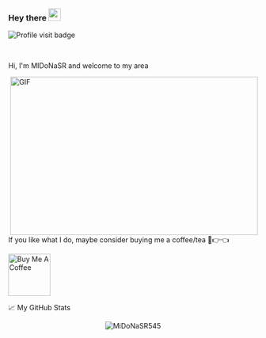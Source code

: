 ### Hey there <img src="https://media.giphy.com/media/hvRJCLFzcasrR4ia7z/giphy.gif" width="25px">

![Profile visit badge](https://komarev.com/ghpvc/?username=MiDoNaSR545&style=flat-square)

<br />

Hi, I'm MIDoNaSR and welcome to my area

  <img align="right" alt="GIF" src="https://github.com/MiDoNaSR545/abhisheknaiidu/blob/master/code.gif?raw=true" width="500" height="320" />
  
If you like what I do, maybe consider buying me a coffee/tea 🥺👉👈

<a href="https://www.buymeacoffee.com/MiDoNaSR" target="_blank"><img src="https://cdn.buymeacoffee.com/buttons/v2/default-red.png" alt="Buy Me A Coffee" width="85" ></a>

📈 My GitHub Stats

<p align="center"> <img src="https://github-readme-stats.vercel.app/api?username=MiDoNaSR545&show_icons=true&theme=gotham" alt="MiDoNaSR545" />




